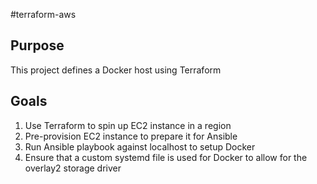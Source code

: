 #terraform-aws

## Purpose 
This project defines a Docker host using Terraform

## Goals
1. Use Terraform to spin up EC2 instance in a region
2. Pre-provision EC2 instance to prepare it for Ansible
3. Run Ansible playbook against localhost to setup Docker
4. Ensure that a custom systemd file is used for Docker to allow for the overlay2 storage driver
